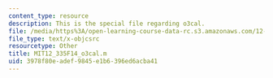 ```yaml
---
content_type: resource
description: This is the special file regarding o3cal.
file: /media/https%3A/open-learning-course-data-rc.s3.amazonaws.com/12-335-experimental-atmospheric-chemistry-fall-2014/3978f80eadef9845e1b6396ed6acba41_MIT12_335F14_o3cal.m
file_type: text/x-objcsrc
resourcetype: Other
title: MIT12_335F14_o3cal.m
uid: 3978f80e-adef-9845-e1b6-396ed6acba41
---
```

